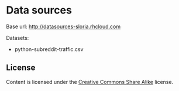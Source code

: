 # Data sources

Base url: http://datasources-sloria.rhcloud.com

Datasets:

- python-subreddit-traffic.csv

## License

Content is licensed under the [Creative Commons Share Alike][CC-SA] license.

[CC-SA]: https://creativecommons.org/licenses/by-sa/3.0/legalcode